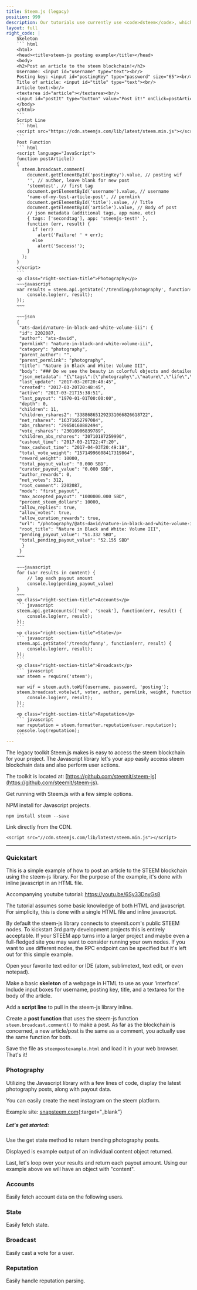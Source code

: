 ```yaml
---
title: Steem.js (legacy)
position: 999
description: Our tutorials use currently use <code>dsteem</code>, which is significantly faster on the client, is better documented, and has a strong path forward. If you prefer to use <code>steem-js</code> you can find it here.
layout: full
right_code: |
    Skeleton
    ``` html
    <html>
    <head><title>steem-js posting example</title></head>
    <body>
    <h2>Post an article to the steem blockchain!</h2>
    Username: <input id="username" type="text"><br/>
    Posting key: <input id="postingKey" type="password" size="65"><br/>
    Title of article: <input id="title" type="text"><br/>
    Article text:<br/>
    <textarea id="article"></textarea><br/>
    <input id="postIt" type="button" value="Post it!" onClick=postArticle()>
    </body>
    </html>
    ```
    Script Line
    ``` html
    <script src="https://cdn.steemjs.com/lib/latest/steem.min.js"></script>
    ```
    Post Function
    ``` html
    <script language="JavaScript">
    function postArticle()
    {
      steem.broadcast.comment(
        document.getElementById('postingKey').value, // posting wif
        '', // author, leave blank for new post
        'steemtest', // first tag
        document.getElementById('username').value, // username
        'name-of-my-test-article-post', // permlink
        document.getElementById('title').value, // Title
        document.getElementById('article').value, // Body of post
        // json metadata (additional tags, app name, etc)
        { tags: ['secondtag'], app: 'steemjs-test!' },
        function (err, result) {
          if (err)
            alert('Failure! ' + err);
          else
            alert('Success!');
        }
      );
    }
    </script>
    ```
    <p class="right-section-title">Photography</p>
    ~~~javascript
    var results = steem.api.getState('/trending/photography', function(err, result) {
    	console.log(err, result);
    });
    ~~~
    
    ~~~json
    {
     "ats-david/nature-in-black-and-white-volume-iii": {
     "id": 2202087,
     "author": "ats-david",
     "permlink": "nature-in-black-and-white-volume-iii",
     "category": "photography",
     "parent_author": "",
     "parent_permlink": "photography",
     "title": "Nature in Black and White: Volume III",
     "body": "### Do we see the beauty in colorful objects and detailed images the same when color is removed?\n\nHere are more images from my adventures in nature...in black and white, of course.\n\n<hr>\n\n![IMG_0460-3_bw.jpg](https://steemitimages.com/DQmTb3aYwhUqRuWXjUNWFF8BxG98kzinufY3eMtd1Wggnd1/IMG_0460-3_bw.jpg)\n\n<br />\n\n![IMG_0461-2_bw.jpg](https://steemitimages.com/DQmaw6cofwQMKt8Jpj8Em6VxLYLRU1MYCH5aaQAxefLb3wM/IMG_0461-2_bw.jpg)\n\n<br />\n\n![IMG_0462-2_bw.jpg](https://steemitimages.com/DQmZMAgzj81isjeNZeCSxCBD6TKYAG2n6qc6475rrd9wCCG/IMG_0462-2_bw.jpg)\n\n<br />\n\n![IMG_2581-2_bw.jpg](https://steemitimages.com/DQmV3ECCU9pobunhFa1SgPXTQkiEhYijixqgaqM9Q5RhDGG/IMG_2581-2_bw.jpg)\n\n<br />\n\n![IMG_2928-1_bw.jpg](https://steemitimages.com/DQmXcGpQWDXzuEo2XTzJnErG4rjrgwgbr5TQeQpaM1MwRww/IMG_2928-1_bw.jpg)\n\n<br />\n\n![IMG_2912-1_bw.jpg](https://steemitimages.com/DQmfU8spbdp8isEirVPV1B69LeFVwgj2cucCNyA4kEnCB9h/IMG_2912-1_bw.jpg)\n\n<br />\n\n![IMG_2935-1_bw.jpg](https://steemitimages.com/DQmVsQUTkdYYVJu2VyHxA6JmHxZY9Re3Pk3Ldkb6Ky2Gmih/IMG",
     "json_metadata": "{\"tags\":[\"photography\",\"nature\",\"life\",\"travel\",\"blackandwhite\"],\"users\":[\"mynameisbrian\",\"ats-david\"],\"image\":[\"https://steemitimages.com/DQmTb3aYwhUqRuWXjUNWFF8BxG98kzinufY3eMtd1Wggnd1/IMG_0460-3_bw.jpg\",\"https://steemitimages.com/DQmaw6cofwQMKt8Jpj8Em6VxLYLRU1MYCH5aaQAxefLb3wM/IMG_0461-2_bw.jpg\",\"https://steemitimages.com/DQmZMAgzj81isjeNZeCSxCBD6TKYAG2n6qc6475rrd9wCCG/IMG_0462-2_bw.jpg\",\"https://steemitimages.com/DQmV3ECCU9pobunhFa1SgPXTQkiEhYijixqgaqM9Q5RhDGG/IMG_2581-2_bw.jpg\",\"https://steemitimages.com/DQmXcGpQWDXzuEo2XTzJnErG4rjrgwgbr5TQeQpaM1MwRww/IMG_2928-1_bw.jpg\",\"https://steemitimages.com/DQmfU8spbdp8isEirVPV1B69LeFVwgj2cucCNyA4kEnCB9h/IMG_2912-1_bw.jpg\",\"https://steemitimages.com/DQmVsQUTkdYYVJu2VyHxA6JmHxZY9Re3Pk3Ldkb6Ky2Gmih/IMG_2935-1_bw.jpg\",\"https://steemitimages.com/DQmU7DULoUra3yxN9KiUErKpZTf8F33UtjW7KjceZn4hQ8X/IMG_2793_1_bw.jpg\",\"https://steemitimages.com/DQmerT739AigSpyXHEn6ariLENvPB6f4KfEZaWoPbNfJXc8/IMG_2814-1_bw.jpg\",\"https://steemitimages.com/DQmYiU1p14qi57MSw3E8QQJxmeBoMFsJ6TVkXYjGjGcXX6F/IMG_2815-1_bw.jpg\",\"https://steemitimages.com/DQmVHgDLF7PbiamAxqfs66XXwnrfPwXbo4PrKaWCoSTdRA8/IMG_2628-2_bw.jpg\",\"http://www.steemimg.com/images/2017/03/08/ats_content_slayer_bwd9706.md.jpg\"],\"links\":[\"http://www.steemimg.com/image/OPX18\"],\"app\":\"steemit/0.1\",\"format\":\"markdown\"}",
     "last_update": "2017-03-20T20:48:45",
     "created": "2017-03-20T20:48:45",
     "active": "2017-03-21T15:38:51",
     "last_payout": "1970-01-01T00:00:00",
     "depth": 0,
     "children": 11,
     "children_rshares2": "338868651292331066826618722",
     "net_rshares": "16371652797084",
     "abs_rshares": "29650160882494",
     "vote_rshares": "23010906839789",
     "children_abs_rshares": "30710187259990",
     "cashout_time": "2017-03-21T22:47:20",
     "max_cashout_time": "2017-04-03T20:49:18",
     "total_vote_weight": "15714996608417319864",
     "reward_weight": 10000,
     "total_payout_value": "0.000 SBD",
     "curator_payout_value": "0.000 SBD",
     "author_rewards": 0,
     "net_votes": 312,
     "root_comment": 2202087,
     "mode": "first_payout",
     "max_accepted_payout": "1000000.000 SBD",
     "percent_steem_dollars": 10000,
     "allow_replies": true,
     "allow_votes": true,
     "allow_curation_rewards": true,
     "url": "/photography/@ats-david/nature-in-black-and-white-volume-iii",
     "root_title": "Nature in Black and White: Volume III",
     "pending_payout_value": "51.332 SBD",
     "total_pending_payout_value": "52.155 SBD"
      }
     }
    ~~~
    
    ~~~javascript
    for (var results in content) {
        // log each payout amount 
        console.log(pending_payout_value)   
    }
    ~~~
    <p class="right-section-title">Accounts</p>
    ``` javascript
    steem.api.getAccounts(['ned', 'sneak'], function(err, result) {
        console.log(err, result);
    });
    ```
    <p class="right-section-title">State</p>
    ``` javascript
    steem.api.getState('/trends/funny', function(err, result) {
        console.log(err, result);
    });
    ```
    <p class="right-section-title">Broadcast</p>
    ``` javascript
    var steem = require('steem');

    var wif = steem.auth.toWif(username, password, 'posting');
    steem.broadcast.vote(wif, voter, author, permlink, weight, function(err, result) {
        console.log(err, result);
    });
    ```
    <p class="right-section-title">Reputation</p>
    ``` javascript
    var reputation = steem.formatter.reputation(user.reputation);
    console.log(reputation);
    ```
---
```


The legacy toolkit Steem.js makes is easy to access the steem blockchain for your project. The Javascript library let's your app easily access steem blockchain data and also perform user actions.

The toolkit is located at: [https://github.com/steemit/steem-js](https://github.com/steemit/steem-js). 

Get running with Steem.js with a few simple options. 

NPM install for Javascript projects. 

```
npm install steem --save
```

Link directly from the CDN. 
```
<script src="//cdn.steemjs.com/lib/latest/steem.min.js"></script>
```

---

### Quickstart

This is a simple example of how to post an article to the STEEM blockchain using the steem-js library. For the purpose of the example, it's done with inline javascript in an HTML file.

Accompanying youtube tutorial:
https://youtu.be/6Sy33DnyGs8

The tutorial assumes some basic knowledge of both HTML and javascript. For simplicity, this is done with a single HTML file and inline javascript.

By default the steem-js library connects to steemit.com's public STEEM nodes. To kickstart 3rd party development projects this is entirely acceptable. If your STEEM app turns into a larger project and maybe even a full-fledged site you may want to consider running your own nodes. If you want to use different nodes, the RPC endpoint can be specified but it's left out for this simple example.

Open your favorite text editor or IDE (atom, sublimetext, text edit, or even notepad).

Make a basic **skeleton** of a webpage in HTML to use as your 'interface'. Include input boxes for username, posting key, title, and a textarea for the body of the article.

Add a **script line** to pull in the steem-js library inline.

Create a **post function** that uses the steem-js function `steem.broadcast.comment()` to make a post. As far as the blockchain is concerned, a new article/post is the same as a comment, you actually use the same function for both.

Save the file as `steempostexample.html` and load it in your web browser. That's it!

### Photography

Utilizing the Javascript library with a few lines of code, display the latest
photography posts, along with payout data. 

You can easily create the next instagram on the steem platform. 

Example site: [snapsteem.com](http://www.snapsteem.com/){:target="_blank"}

##### Let's get started:

Use the get state method to return trending photography posts. 

Displayed is example output of an individual content object returned. 

Last, let's loop over your results and return each payout amount. Using our example above we will have
an object with "content". 

### Accounts

Easily fetch account data on the following users.

### State

Easily fetch state.

### Broadcast

Easily cast a vote for a user.

### Reputation

Easily handle reputation parsing.

